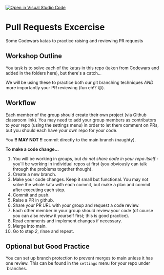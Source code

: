 [![Open in Visual Studio Code](https://classroom.github.com/assets/open-in-vscode-f059dc9a6f8d3a56e377f745f24479a46679e63a5d9fe6f495e02850cd0d8118.svg)](https://classroom.github.com/online_ide?assignment_repo_id=6796814&assignment_repo_type=AssignmentRepo)
# Pull Requests Excercise

Some Codewars katas to practice raising and reviewing PR requests

## Workshop Outline

You task is to solve each of the katas in this repo (taken from Codewars and added in the folders here), but there's a catch...

We will be using these to practice both our git branching techniques _AND_ more importantly your PR reviewing (fun eh!? 😄).

## Workflow

Each member of the group should create their own project (via Github classroom link).
You may need to add your group members as contributors to your repo (using the settings menu) in order to let them comment on PRs, but you should each have your own repo for your code.

You **!! MAY NOT !!** commit directly to the main branch (naughty).

**To make a code change...**

1. You will be working in groups, but _do not share code in your repo itself_ - you'll be working in individual repos at first (you obviously can talk through the problems together though).
2. Create a new branch.
3. Make your code changes. Keep it small but functional. You may not solve the whole kata with each commit, but make a plan and commit after executing each step.
4. Commit and push.
5. Raise a PR in github.
6. Share your PR URL with your group and request a code review.
7. Each other member in your group should review your code (of course you can also review it yourself first; this is good practice).
8. Read comments and implement changes if necessary.
9. Merge into main.
10. Go to step _2_, rinse and repeat.

## Optional but Good Practice

You can set up branch protection to prevent merges to main unless it has one review.
This can be found in the `settings` menu for your repo under `branches.
